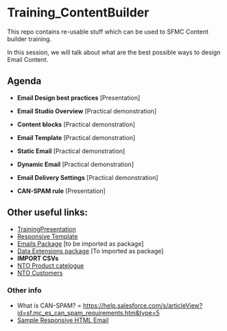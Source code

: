 # Training_ContentBuilder
This repo contains re-usable stuff which can be used to SFMC Content builder training.

In this session, we will talk about what are the best possible ways to design Email Content.

## Agenda
- **Email Design best practices** [Presentation]

- **Email Studio Overview** [Practical demonstration]
- **Content blocks** [Practical demonstration]
- **Email Template** [Practical demonstration]
- **Static Email** [Practical demonstration]
- **Dynamic Email** [Practical demonstration]

- **Email Delivery Settings** [Practical demonstration]
- **CAN-SPAM rule** [Presentation]




## Other useful links:
- [TrainingPresentation](https://quip.com/OlgrAbPbasXf)
- [Responsive Template](https://github.com/cvvishalkumar/Training_ContentBuilder/blob/main/Responsive_Email_Template.html)
- [Emails Package](https://github.com/cvvishalkumar/Training_ContentBuilder/blob/main/NTO_Shoes_Emails.zip) [to be imported as package]
- [Data Extensions package](https://github.com/cvvishalkumar/Training_ContentBuilder/blob/main/NTO_Shoes_DataExtensions.zip) [To imported as package]
 - **IMPORT CSVs** 
  - [NTO Product catelogue](https://github.com/cvvishalkumar/Training_ContentBuilder/blob/main/NTO_Product_catalogue20220206.csv)  
  - [NTO Customers](https://github.com/cvvishalkumar/Training_ContentBuilder/blob/main/NTO_demo_customers20220206.csv)



### Other info
- What is CAN-SPAM? = https://help.salesforce.com/s/articleView?id=sf.mc_es_can_spam_requirements.htm&type=5
- [Sample Responsive HTML Email](https://github.com/cvvishalkumar/Training_ContentBuilder/blob/main/Sample_content_blocks.html)
